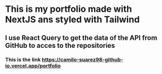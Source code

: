 # This is my portfolio made with NextJS ans styled with Tailwind

## I use React Query to get the data of the API from GitHub to acces to the repositories

### This is the link https://camilo-suarez98-github-io.vercel.app/portfolio
